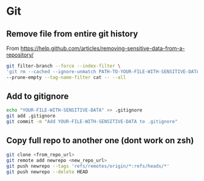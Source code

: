 # Git

## Remove file from entire git history
From https://help.github.com/articles/removing-sensitive-data-from-a-repository/
```bash
git filter-branch --force --index-filter \
'git rm --cached --ignore-unmatch PATH-TO-YOUR-FILE-WITH-SENSITIVE-DATA' \
--prune-empty --tag-name-filter cat -- --all
```

## Add to gitignore
```bash
echo "YOUR-FILE-WITH-SENSITIVE-DATA" >> .gitignore
git add .gitignore
git commit -m "Add YOUR-FILE-WITH-SENSITIVE-DATA to .gitignore"
```

## Copy full repo to another one (dont work on zsh)
```bash
git clone <from_repo_url>
git remote add newrepo <new_repo_url>
git push newrepo --tags 'refs/remotes/origin/*:refs/heads/*'
git push newrepo --delete HEAD
```

